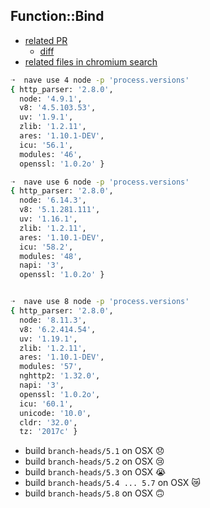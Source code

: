 ## Function::Bind

- [related PR](https://bugs.chromium.org/p/v8/issues/detail?id=6946)
  - [diff](https://chromium.googlesource.com/v8/v8/+/594803c94671fa19db1420f2b43023b75264e101%5E%21/#F0)
- [related files in chromium search](https://cs.chromium.org/search/?q=kJSCreateBoundFunction&sq=package:chromium&type=cs)


```sh
➝  nave use 4 node -p 'process.versions'
{ http_parser: '2.8.0',
  node: '4.9.1',
  v8: '4.5.103.53',
  uv: '1.9.1',
  zlib: '1.2.11',
  ares: '1.10.1-DEV',
  icu: '56.1',
  modules: '46',
  openssl: '1.0.2o' }
```

```sh
➝  nave use 6 node -p 'process.versions'
{ http_parser: '2.8.0',
  node: '6.14.3',
  v8: '5.1.281.111',
  uv: '1.16.1',
  zlib: '1.2.11',
  ares: '1.10.1-DEV',
  icu: '58.2',
  modules: '48',
  napi: '3',
  openssl: '1.0.2o' }


➝  nave use 8 node -p 'process.versions'
{ http_parser: '2.8.0',
  node: '8.11.3',
  v8: '6.2.414.54',
  uv: '1.19.1',
  zlib: '1.2.11',
  ares: '1.10.1-DEV',
  modules: '57',
  nghttp2: '1.32.0',
  napi: '3',
  openssl: '1.0.2o',
  icu: '60.1',
  unicode: '10.0',
  cldr: '32.0',
  tz: '2017c' }
```

- build `branch-heads/5.1` on OSX 😞
- build `branch-heads/5.2` on OSX 😢
- build `branch-heads/5.3` on OSX 😭
- build `branch-heads/5.4 ... 5.7` on OSX 😿
- build `branch-heads/5.8` on OSX 🙃

